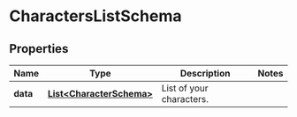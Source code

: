 

# CharactersListSchema


## Properties

| Name | Type | Description | Notes |
|------------ | ------------- | ------------- | -------------|
|**data** | [**List&lt;CharacterSchema&gt;**](CharacterSchema.md) | List of your characters. |  |



